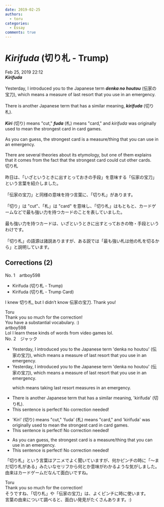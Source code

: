```yaml
---
date: 2019-02-25
authors:
  - toru
categories:
  - Essay
comments: true
---
```


# <strong><em>Kirifuda</strong></em> (切り札 - Trump)
<div class="date">Feb 25, 2019 22:12</div>
<div id="post"><div id="body_show_ori">
<strong><em>Kirifuda</strong></em><br/><br/>Yesterday, I introduced you to the Japanese term <strong><em>denka no houtou</em></strong> (伝家の宝刀), which means a measure of last resort that you use in an emergency.<br/><br/>There is another Japanese term that has a similar meaning, <strong><em>kirifuda</em></strong> (切り札).<br/><br/><strong><em>Kiri</em></strong> (切り) means "cut," <strong><em>fuda</em></strong> (札) means "card," and <em>kirifuda</em> was originally used to mean the strongest card in card games.<br/><br/>As you can guess, the strongest card is a measure/thing that you can use in an emergency.<br/><br/>There are several theories about its etymology, but one of them explains that it comes from the fact that the strongest card could cut other cards.
</div></div>

<!-- more -->

<div id="post_ja"><div id="body_show_mo">
切り札<br/><br/>昨日は、「いざというときに出すとっておきの手段」を意味する「伝家の宝刀」という言葉を紹介しました。<br/><br/>「伝家の宝刀」と同様の意味を持つ言葉に、「切り札」があります。<br/><br/>「切り」は "cut"、「札」は "card" を意味し、「切り札」はもともと、カードゲームなどで最も強い力を持つカードのことを表していました。<br/><br/>最も強い力を持つカードは、いざというときに出すとっておきの物・手段というわけです。<br/><br/>「切り札」の語源は諸説ありますが、ある説では「最も強い札は他の札を切るから」と説明しています。
</div></div>

## Corrections (2)
<div id="block"><div class="first_name"> No. 1　<span class="just_name">artboy598</span></div><div id="block2">
<ul class="correction_field">
<li class="incorrect">Kirifuda (切り札 - Trump)</li>
<li class="corrected correct">
Kirifuda (切り札 - Trump <span class="f_blue">Card</span>)
</li>
</ul>
<p class="comment_small">
 I knew 切り札, but I didn’t know 伝家の宝刀.  Thank you!
</p>

</div><div class="name"><span class="just_name">Toru</span><br>
Thank you so much for the correction!<br/>You have a substantial vocabulary. :)
</div>
<div class="name"><span class="just_name">artboy598</span><br>
Lol I learn these kinds of words from video games lol.
</div>
</div>
<div id="block"><div class="first_name"> No. 2　<span class="just_name">ジャック</span></div><div id="block2">
<ul class="correction_field">
<li class="incorrect">Yesterday, I introduced you to the Japanese term 'denka no houtou' (伝家の宝刀), which means a measure of last resort that you use in an emergency.</li>
<li class="corrected correct">
Yesterday, I introduced you to the Japanese term 'denka no houtou' (伝家の宝刀), <span class="f_blue">which means a measure of last resort that you use in an emergency.</span>
<p class="correction_comment">which means taking last resort measures in an emergency.</p>
</li>
</ul>
<ul class="correction_field">
<li class="incorrect">There is another Japanese term that has a similar meaning, 'kirifuda' (切り札).</li>
<li class="corrected perfect">This sentence is perfect! No correction needed!</li>
</ul>
<ul class="correction_field">
<li class="incorrect">'Kiri' (切り) means "cut," 'fuda' (札) means "card," and 'kirifuda' was originally used to mean the strongest card in card games.</li>
<li class="corrected perfect">This sentence is perfect! No correction needed!</li>
</ul>
<ul class="correction_field">
<li class="incorrect">As you can guess, the strongest card is a measure/thing that you can use in an emergency.</li>
<li class="corrected perfect">This sentence is perfect! No correction needed!</li>
</ul>
<p class="comment_small">
 「切り札」という言葉はアニメでよく聞いていますが、何かピンチの時に「〜まだ切り札がある」みたいなセリフから何とか意味がわかるような気がしました。由来はカードゲームだなんて面白いですね。
</p>

</div><div class="name"><span class="just_name">Toru</span><br>
Thank you so much for the correction!<br/>そうですね、「切り札」や「伝家の宝刀」は、よくピンチに時に使います。<br/>言葉の由来について調べると、面白い発見がたくさんあります。:)
</div>
</div>
